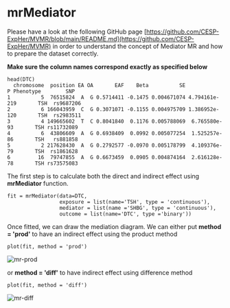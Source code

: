 # mrMediator


Please have a look at the following GitHub page [https://github.com/CESP-ExpHer/MVMR/blob/main/README.md](https://github.com/CESP-ExpHer/MVMR) in order to understand the concept of Mediator MR and how to prepare the dataset correctly. 

**Make sure the column names correspond exactly as specified below**
```
head(DTC)
  chromosome  position EA OA       EAF    Beta          SE             P Phenotype        SNP
1          5  76515824  A  G 0.5714411 -0.1475 0.004671074 4.794161e-219       TSH  rs9687206
2          6 166043959  C  G 0.3071071 -0.1155 0.004975709 1.386952e-120       TSH  rs2983511
3          4 149665602  T  C 0.8041840  0.1176 0.005788069  6.765580e-93       TSH rs11732089
4          6  43806609  A  G 0.6938409  0.0992 0.005077254  1.525257e-86       TSH   rs881858
5          2 217628430  A  G 0.2792577 -0.0970 0.005178799  4.109376e-79       TSH  rs1861628
6         16  79747855  A  G 0.6673459  0.0905 0.004874164  2.616128e-78       TSH rs73575083
```

The first step is to calculate both the direct and indirect effect using **mrMediator** function.

```
fit = mrMediator(data=DTC,
                 exposure = list(name='TSH', type = 'continuous'),
                 mediator = list(name ='SHBG', type = 'continuous'),
                 outcome = list(name='DTC', type ='binary'))
```
Once fitted, we can draw the mediation diagram. We can either put **method = 'prod'** to have an indirect effect using the product method
```
plot(fit, method = 'prod')
```
![mr-prod](https://github.com/CESP-ExpHer/mrMediator/assets/24691084/b4d6e560-933a-4151-9df1-9d314ba0f3a2)


or **method = 'diff'** to have indirect effect using difference method
```
plot(fit, method = 'diff')
```
![mr-diff](https://github.com/CESP-ExpHer/mrMediator/assets/24691084/b654230d-620f-469b-8ef2-b6e467c65d32)
